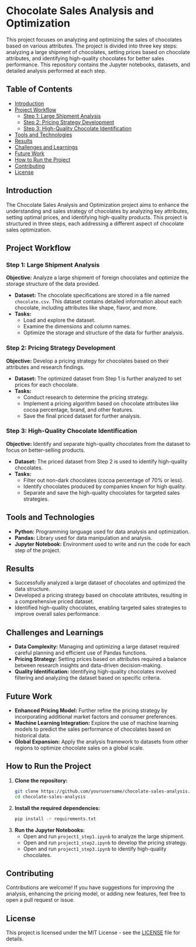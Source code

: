 # Chocolate Sales Analysis and Optimization

This project focuses on analyzing and optimizing the sales of chocolates based on various attributes. The project is divided into three key steps: analyzing a large shipment of chocolates, setting prices based on chocolate attributes, and identifying high-quality chocolates for better sales performance. This repository contains the Jupyter notebooks, datasets, and detailed analysis performed at each step.

## Table of Contents
- [Introduction](#introduction)
- [Project Workflow](#project-workflow)
  - [Step 1: Large Shipment Analysis](#step-1-large-shipment-analysis)
  - [Step 2: Pricing Strategy Development](#step-2-pricing-strategy-development)
  - [Step 3: High-Quality Chocolate Identification](#step-3-high-quality-chocolate-identification)
- [Tools and Technologies](#tools-and-technologies)
- [Results](#results)
- [Challenges and Learnings](#challenges-and-learnings)
- [Future Work](#future-work)
- [How to Run the Project](#how-to-run-the-project)
- [Contributing](#contributing)
- [License](#license)

## Introduction
The Chocolate Sales Analysis and Optimization project aims to enhance the understanding and sales strategy of chocolates by analyzing key attributes, setting optimal prices, and identifying high-quality products. This project is structured in three steps, each addressing a different aspect of chocolate sales optimization.

## Project Workflow

### Step 1: Large Shipment Analysis
**Objective:** Analyze a large shipment of foreign chocolates and optimize the storage structure of the data provided.

- **Dataset:** The chocolate specifications are stored in a file named `chocolate.csv`. This dataset contains detailed information about each chocolate, including attributes like shape, flavor, and more.
- **Tasks:** 
  - Load and explore the dataset.
  - Examine the dimensions and column names.
  - Optimize the storage and structure of the data for further analysis.

### Step 2: Pricing Strategy Development
**Objective:** Develop a pricing strategy for chocolates based on their attributes and research findings.

- **Dataset:** The optimized dataset from Step 1 is further analyzed to set prices for each chocolate.
- **Tasks:** 
  - Conduct research to determine the pricing strategy.
  - Implement a pricing algorithm based on chocolate attributes like cocoa percentage, brand, and other features.
  - Save the final priced dataset for further analysis.

### Step 3: High-Quality Chocolate Identification
**Objective:** Identify and separate high-quality chocolates from the dataset to focus on better-selling products.

- **Dataset:** The priced dataset from Step 2 is used to identify high-quality chocolates.
- **Tasks:** 
  - Filter out non-dark chocolates (cocoa percentage of 70% or less).
  - Identify chocolates produced by companies known for high quality.
  - Separate and save the high-quality chocolates for targeted sales strategies.

## Tools and Technologies
- **Python:** Programming language used for data analysis and optimization.
- **Pandas:** Library used for data manipulation and analysis.
- **Jupyter Notebook:** Environment used to write and run the code for each step of the project.

## Results
- Successfully analyzed a large dataset of chocolates and optimized the data structure.
- Developed a pricing strategy based on chocolate attributes, resulting in a comprehensive priced dataset.
- Identified high-quality chocolates, enabling targeted sales strategies to improve overall sales performance.

## Challenges and Learnings
- **Data Complexity:** Managing and optimizing a large dataset required careful planning and efficient use of Pandas functions.
- **Pricing Strategy:** Setting prices based on attributes required a balance between research insights and data-driven decision-making.
- **Quality Identification:** Identifying high-quality chocolates involved filtering and analyzing the dataset based on specific criteria.

## Future Work
- **Enhanced Pricing Model:** Further refine the pricing strategy by incorporating additional market factors and consumer preferences.
- **Machine Learning Integration:** Explore the use of machine learning models to predict the sales performance of chocolates based on historical data.
- **Global Expansion:** Apply the analysis framework to datasets from other regions to optimize chocolate sales on a global scale.

## How to Run the Project
1. **Clone the repository:**
   ```bash
   git clone https://github.com/yourusername/chocolate-sales-analysis.git
   cd chocolate-sales-analysis
   ```
2. **Install the required dependencies:**
   ```bash
   pip install -r requirements.txt
   ```
3. **Run the Jupyter Notebooks:**
   - Open and run `project1_step1.ipynb` to analyze the large shipment.
   - Open and run `project1_step2.ipynb` to develop the pricing strategy.
   - Open and run `project1_step3.ipynb` to identify high-quality chocolates.

## Contributing
Contributions are welcome! If you have suggestions for improving the analysis, enhancing the pricing model, or adding new features, feel free to open a pull request or issue.

## License
This project is licensed under the MIT License - see the [LICENSE](LICENSE) file for details.
